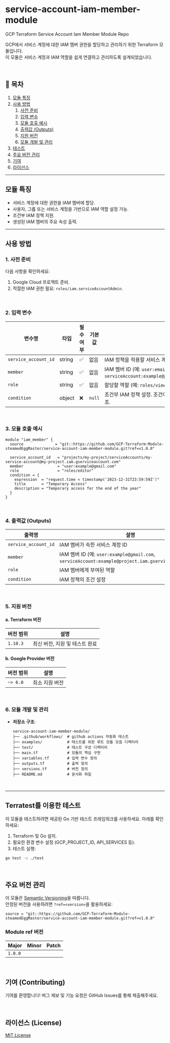 # service-account-iam-member-module
GCP Terraform Service Account Iam Member Module Repo

GCP에서 서비스 계정에 대한 IAM 멤버 권한을 할당하고 관리하기 위한 Terraform 모듈입니다.  
이 모듈은 서비스 계정과 IAM 역할을 쉽게 연결하고 관리하도록 설계되었습니다.

<br>

## 📑 **목차**
1. [모듈 특징](#모듈-특징)
2. [사용 방법](#사용-방법)
    1. [사전 준비](#1-사전-준비)
    2. [입력 변수](#2-입력-변수)
    3. [모듈 호출 예시](#3-모듈-호출-예시)
    4. [출력값 (Outputs)](#4-출력값-outputs)
    5. [지원 버전](#5-지원-버전)
    6. [모듈 개발 및 관리](#6-모듈-개발-및-관리)
3. [테스트](#terratest를-이용한-테스트)
4. [주요 버전 관리](#주요-버전-관리)
5. [기여](#기여-contributing)
6. [라이선스](#라이선스-license)

---

## 모듈 특징

- 서비스 계정에 대한 권한을 IAM 멤버에 할당.
- 사용자, 그룹 또는 서비스 계정을 기반으로 IAM 역할 설정 가능.
- 조건부 IAM 정책 지원.
- 생성된 IAM 멤버의 주요 속성 출력.

---

## 사용 방법

### 1. 사전 준비

다음 사항을 확인하세요:
1. Google Cloud 프로젝트 준비.
2. 적절한 IAM 권한 필요: `roles/iam.serviceAccountAdmin`.

<br>

### 2. 입력 변수

| 변수명               | 타입   | 필수 여부 | 기본값 | 설명                                                                 |
|----------------------|--------|-----------|--------|----------------------------------------------------------------------|
| `service_account_id` | string | ✅        | 없음   | IAM 정책을 적용할 서비스 계정 ID                                      |
| `member`             | string | ✅        | 없음   | IAM 멤버 ID (예: `user:email@example.com`, `serviceAccount:example@project.iam.gserviceaccount.com`) |
| `role`               | string | ✅        | 없음   | 할당할 역할 (예: `roles/viewer`)                                      |
| `condition`          | object | ❌        | `null` | 조건부 IAM 정책 설정. 조건이 없는 경우 `null`로 설정. 아래 예시 참조. |

<br>

### 3. 모듈 호출 예시

```hcl
module "iam_member" {
  source              = "git::https://github.com/GCP-Terraform-Module-steamedEggMaster/service-account-iam-member-module.git?ref=v1.0.0"

  service_account_id   = "projects/my-project/serviceAccounts/my-service-account@my-project.iam.gserviceaccount.com"
  member               = "user:example@gmail.com"
  role                 = "roles/editor"
  condition = {
    expression  = "request.time < timestamp('2023-12-31T23:59:59Z')"
    title       = "Temporary Access"
    description = "Temporary access for the end of the year"
  }
}
```

<br>

### 4. 출력값 (Outputs)

| 출력명                | 설명                                                                 |
|-----------------------|----------------------------------------------------------------------|
| `service_account_id`  | IAM 멤버가 속한 서비스 계정 ID                                       |
| `member`              | IAM 멤버 ID (예: `user:example@gmail.com`, `serviceAccount:example@project.iam.gserviceaccount.com`) |
| `role`                | IAM 멤버에게 부여된 역할                                             |
| `condition`           | IAM 정책의 조건 설정                                                |

<br>

### 5. 지원 버전

#### a.  Terraform 버전
| 버전 범위 | 설명                              |
|-----------|-----------------------------------|
| `1.10.3`   | 최신 버전, 지원 및 테스트 완료                  |

#### b. Google Provider 버전
| 버전 범위 | 설명                              |
|-----------|-----------------------------------|
| `~> 6.0`  | 최소 지원 버전                   |

<br>

### 6. 모듈 개발 및 관리

- **저장소 구조**:
  ```
  service-account-iam-member-module/
  ├── .github/workflows/  # github actions 자동화 테스트
  ├── examples/           # 테스트를 위한 루트 모듈 모음 디렉터리
  ├── test/               # 테스트 구성 디렉터리
  ├── main.tf             # 모듈의 핵심 구현
  ├── variables.tf        # 입력 변수 정의
  ├── outputs.tf          # 출력 정의
  ├── versions.tf         # 버전 정의
  ├── README.md           # 문서화 파일
  ```
<br>

---

## Terratest를 이용한 테스트
이 모듈을 테스트하려면 제공된 Go 기반 테스트 프레임워크를 사용하세요. 아래를 확인하세요:

1. Terraform 및 Go 설치.
2. 필요한 환경 변수 설정 (GCP_PROJECT_ID, API_SERVICES 등).
3. 테스트 실행:
```bash
go test -v ./test
```

<br>

## 주요 버전 관리
이 모듈은 [Semantic Versioning](https://semver.org/)을 따릅니다.  
안정된 버전을 사용하려면 `?ref=<version>`을 활용하세요:

```hcl
source = "git::https://github.com/GCP-Terraform-Module-steamedEggMaster/service-account-iam-member-module.git?ref=v1.0.0"
```

### Module ref 버전
| Major | Minor | Patch |
|-----------|-----------|----------|
| `1.0.0`   |    |   |


<br>

## 기여 (Contributing)
기여를 환영합니다! 버그 제보 및 기능 요청은 GitHub Issues를 통해 제출해주세요.

<br>

## 라이선스 (License)
[MIT License](LICENSE)